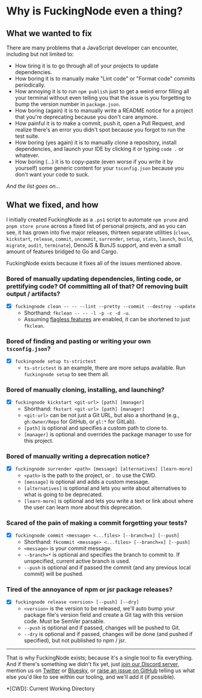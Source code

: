 # Why is FuckingNode even a thing?

## What we wanted to fix

There are many problems that a JavaScript developer can encounter, including but not limited to:

- How tiring it is to go through all of your projects to update dependencies.
- How boring it is to manually make "Lint code" or "Format code" commits periodically.
- How annoying it is to run `npm publish` just to get a weird error filling all your terminal without even telling you that the issue is you forgetting to bump the version number in `package.json`.
- How boring (again) it is to manually write a README notice for a project that you're deprecating because you don't care anymore.
- How painful it is to make a commit, push it, open a Pull Request, and realize there's an error you didn't spot because you forgot to run the test suite.
- How boring (yes again) it is to manually clone a repository, install dependencies, and launch your IDE by clicking it or typing `code .` or whatever.
- How boring (...) it is to copy-paste (even worse if you write it by yourself) some generic content for your `tsconfig.json` because you don't want your code to suck.

_And the list goes on..._

## What we fixed, and how

I initially created FuckingNode as a `.ps1` script to automate `npm prune` and `pnpm store prune` across a fixed list of personal projects, and as you can see, it has grown into five major releases, thirteen separate utilities (`clean`, `kickstart`, `release`, `commit`, `uncommit`, `surrender`, `setup`, `stats`, `launch`, `build`, `migrate`, `audit`, `terminate`), DenoJS & BunJS support, and even a small amount of features bridged to Go and Cargo.

FuckingNode exists because it fixes all of the issues mentioned above.

### Bored of manually updating dependencies, linting code, or prettifying code? Of committing all of that? Of removing built output / artifacts?

- [X] `fuckingnode clean -- -- --lint --pretty --commit --destroy --update`
    - Shorthand: `fkclean -- -- -l -p -c -d -u`.
    - Assuming [flagless features](../manual/fknode-yaml.md#flagless) are enabled, it can be shortened to just `fkclean`.

### Bored of finding and pasting or writing your own `tsconfig.json`?

- [X] `fuckingnode setup ts-strictest`
    - `ts-strictest` is an example, there are more setups available. Run `fuckingnode setup` to see them all.

### Bored of manually cloning, installing, and launching?

- [X] `fuckingnode kickstart <git-url> [path] [manager]`
    - Shorthand: `fkstart <git-url> [path] [manager]`
    - `<git-url>` can be not just a Git URL, but also a shorthand (e.g., `gh:Owner/Repo` for GitHub, or `gl:*` for GitLab).
    - `[path]` is optional and specifies a custom path to clone to.
    - `[manager]` is optional and overrides the package manager to use for this project.

### Bored of manually writing a deprecation notice?

- [X] `fuckingnode surrender <path> [message] [alternatives] [learn-more]`
    - `<path>` is the path to the project, or `.` to use the CWD.
    - `[message]` is optional and adds a custom message.
    - `[alternatives]` is optional and lets you write about alternatives to what is going to be deprecated.
    - `[learn-more]` is optional and lets you write a text or link about where the user can learn more about this deprecation.

### Scared of the pain of making a commit forgetting your tests?

- [X] `fuckingnode commit <message> <...files> [--branch=x] [--push]`
    - Shorthand: `fkcommit <message> <...files> [--branch=x] [--push]`
    - `<message>` is your commit message.
    - `--branch=*` is optional and specifies the branch to commit to. If unspecified, current active branch is used.
    - `--push` is optional and if passed the commit (and any previous local commit) will be pushed.

### Tired of the annoyance of npm or jsr package releases?

- [X] `fuckingnode release <version> [--push] [--dry]`
    - `<version>` is the version to be released, we'll auto bump your package file's version field and create a Git tag with this version code. Must be SemVer parsable.
    - `--push` is optional and if passed, changes will be pushed to Git.
    - `--dry` is optional and if passed, changes will be done (and pushed if specified), but not published to npm / jsr.

---

That is why FuckingNode exists; because it's a single tool to fix everything. And if there's something we didn't fix yet, just [join our Discord server](https://discord.gg/AA2jYAFNmq), mention us on [Twitter](https://x.com/FuckingNode) or [Bluesky](https://bsky.app/profile/fknode.bsky.social), or [raise an issue on GitHub](https://github.com/FuckingNode/FuckingNode/issues) telling us what else you'd like to see within our tooling, and we'll add it (if possible).

*[CWD]: Current Working Directory
